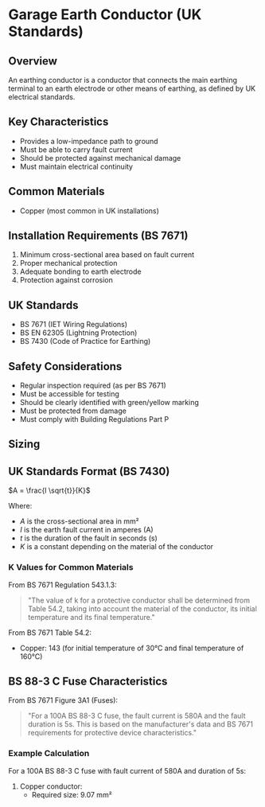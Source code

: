 # Garage Earth Conductor (UK Standards)

## Overview

An earthing conductor is a conductor that connects the main earthing terminal to an earth electrode or other means of earthing, as defined by UK electrical standards.

## Key Characteristics

- Provides a low-impedance path to ground
- Must be able to carry fault current
- Should be protected against mechanical damage
- Must maintain electrical continuity

## Common Materials

- Copper (most common in UK installations)

## Installation Requirements (BS 7671)

1. Minimum cross-sectional area based on fault current
2. Proper mechanical protection
3. Adequate bonding to earth electrode
4. Protection against corrosion

## UK Standards

- BS 7671 (IET Wiring Regulations)
- BS EN 62305 (Lightning Protection)
- BS 7430 (Code of Practice for Earthing)

## Safety Considerations

- Regular inspection required (as per BS 7671)
- Must be accessible for testing
- Should be clearly identified with green/yellow marking
- Must be protected from damage
- Must comply with Building Regulations Part P

## Sizing

## UK Standards Format (BS 7430)

$A = \frac{I \sqrt{t}}{K}$

Where:

- $A$ is the cross-sectional area in mm²
- $I$ is the earth fault current in amperes (A)
- $t$ is the duration of the fault in seconds (s)
- $K$ is a constant depending on the material of the conductor

### K Values for Common Materials

From BS 7671 Regulation 543.1.3:
> "The value of k for a protective conductor shall be determined from Table 54.2, taking into account the material of the conductor, its initial temperature and its final temperature."

From BS 7671 Table 54.2:

- Copper: 143 (for initial temperature of 30°C and final temperature of 160°C)

## BS 88-3 C Fuse Characteristics

From BS 7671 Figure 3A1 (Fuses):
> "For a 100A BS 88-3 C fuse, the fault current is 580A and the fault duration is 5s. This is based on the manufacturer's data and BS 7671 requirements for protective device characteristics."

### Example Calculation

For a 100A BS 88-3 C fuse with fault current of 580A and duration of 5s:

1. Copper conductor:
   - Required size: 9.07 mm²
